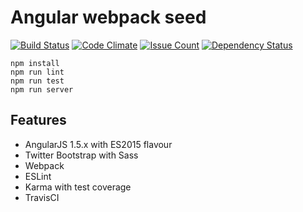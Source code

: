 # Angular webpack seed

[![Build Status](https://travis-ci.org/lucassus/angular-webpack-seed.svg?branch=master)](https://travis-ci.org/lucassus/angular-webpack-seed)
[![Code Climate](https://codeclimate.com/github/lucassus/angular-webpack-seed/badges/gpa.svg)](https://codeclimate.com/github/lucassus/angular-webpack-seed)
[![Issue Count](https://codeclimate.com/github/lucassus/angular-webpack-seed/badges/issue_count.svg)](https://codeclimate.com/github/lucassus/angular-webpack-seed)
[![Dependency Status](https://gemnasium.com/lucassus/angular-webpack-seed.svg)](https://gemnasium.com/lucassus/angular-webpack-seed)


```
npm install
npm run lint
npm run test
npm run server
```

## Features

* AngularJS 1.5.x with ES2015 flavour
* Twitter Bootstrap with Sass
* Webpack
* ESLint
* Karma with test coverage
* TravisCI
